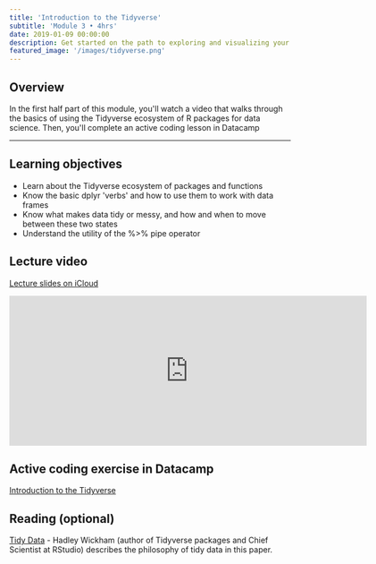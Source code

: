 ```yaml
---
title: 'Introduction to the Tidyverse'
subtitle: 'Module 3 • 4hrs'
date: 2019-01-09 00:00:00
description: Get started on the path to exploring and visualizing your own data with the tidyverse, a powerful and popular collection of data science tools within R.
featured_image: '/images/tidyverse.png'
---
```


## Overview

In the first half part of this module, you'll watch a video that walks through the basics of using the Tidyverse ecosystem of R packages for data science.  Then, you'll complete an active coding lesson in Datacamp

---

## Learning objectives

* Learn about the Tidyverse ecosystem of packages and functions
* Know the basic dplyr 'verbs' and how to use them to work with data frames
* Know what makes data tidy or messy, and how and when to move between these two states
* Understand the utility of the %>% pipe operator

## Lecture video

[Lecture slides on iCloud](https://www.icloud.com/keynote/041kUdYLaCsn4yWaKiYAonfVw#module%5F03%5FTidyverse)

<iframe src="https://player.vimeo.com/video/848193927" width="640" height="268" frameborder="0" allow="autoplay; fullscreen" allowfullscreen></iframe>


## Active coding exercise in Datacamp

[Introduction to the Tidyverse](https://www.datacamp.com/courses/introduction-to-the-tidyverse)

## Reading (optional)

[Tidy Data](http://vita.had.co.nz/papers/tidy-data.pdf) - Hadley Wickham (author of Tidyverse packages and Chief Scientist at RStudio) describes the philosophy of tidy data in this paper.

